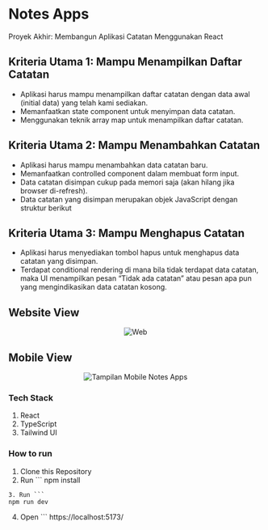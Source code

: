 # Notes Apps

Proyek Akhir: Membangun Aplikasi Catatan Menggunakan React

## Kriteria Utama 1: Mampu Menampilkan Daftar Catatan

- Aplikasi harus mampu menampilkan daftar catatan dengan data awal (initial data) yang telah kami sediakan.
- Memanfaatkan state component untuk menyimpan data catatan.
- Menggunakan teknik array map untuk menampilkan daftar catatan.

## Kriteria Utama 2: Mampu Menambahkan Catatan

- Aplikasi harus mampu menambahkan data catatan baru.
- Memanfaatkan controlled component dalam membuat form input.
- Data catatan disimpan cukup pada memori saja (akan hilang jika browser di-refresh).
- Data catatan yang disimpan merupakan objek JavaScript dengan struktur berikut

## Kriteria Utama 3: Mampu Menghapus Catatan

- Aplikasi harus menyediakan tombol hapus untuk menghapus data catatan yang disimpan.
- Terdapat conditional rendering di mana bila tidak terdapat data catatan, maka UI menampilkan pesan “Tidak ada catatan” atau pesan apa pun yang mengindikasikan data catatan kosong.

## Website View

<p align="center">
    <img src="https://i.ibb.co.com/WGfZjRd/Web.png" alt="Web">
</p>

## Mobile View

<p align="center">
    <img src="https://i.ibb.co.com/MS0t88V/Tampilan-Mobile-Notes-Apps.png" alt="Tampilan Mobile Notes Apps">
</p>

### Tech Stack

1. React
2. TypeScript
3. Tailwind UI

### How to run

1. Clone this Repository
2. Run ```
   npm install

````
3. Run ```
npm run dev
````

4. Open ```
   https://localhost:5173/

```in your browser 🚀

```
